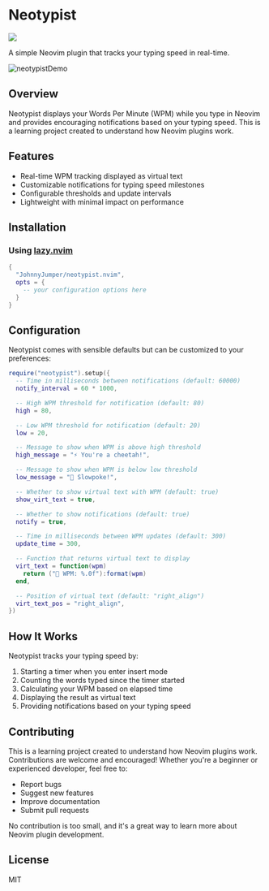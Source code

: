 # Neotypist
<a href="https://dotfyle.com/plugins/JohnnyJumper/neotypist.nvim">
	<img src="https://dotfyle.com/plugins/JohnnyJumper/neotypist.nvim/shield?style=flat" />
</a>

A simple Neovim plugin that tracks your typing speed in real-time.

![neotypistDemo](https://github.com/user-attachments/assets/cf79616e-e837-4b7f-a78f-2b106686f711)


## Overview

Neotypist displays your Words Per Minute (WPM) while you type in Neovim and provides encouraging notifications based on your typing speed. This is a learning project created to understand how Neovim plugins work.

## Features

- Real-time WPM tracking displayed as virtual text
- Customizable notifications for typing speed milestones
- Configurable thresholds and update intervals
- Lightweight with minimal impact on performance

## Installation

### Using [lazy.nvim](https://github.com/folke/lazy.nvim)

```lua
{
  "JohnnyJumper/neotypist.nvim",
  opts = {
    -- your configuration options here
  }
}
```

## Configuration

Neotypist comes with sensible defaults but can be customized to your preferences:

```lua
require("neotypist").setup({
  -- Time in milliseconds between notifications (default: 60000)
  notify_interval = 60 * 1000,

  -- High WPM threshold for notification (default: 80)
  high = 80,

  -- Low WPM threshold for notification (default: 20)
  low = 20,

  -- Message to show when WPM is above high threshold
  high_message = "⚡️ You're a cheetah!",

  -- Message to show when WPM is below low threshold
  low_message = "🐢 Slowpoke!",

  -- Whether to show virtual text with WPM (default: true)
  show_virt_text = true,

  -- Whether to show notifications (default: true)
  notify = true,

  -- Time in milliseconds between WPM updates (default: 300)
  update_time = 300,

  -- Function that returns virtual text to display
  virt_text = function(wpm)
    return ("🚀 WPM: %.0f"):format(wpm)
  end,

  -- Position of virtual text (default: "right_align")
  virt_text_pos = "right_align",
})
```

## How It Works

Neotypist tracks your typing speed by:

1. Starting a timer when you enter insert mode
2. Counting the words typed since the timer started
3. Calculating your WPM based on elapsed time
4. Displaying the result as virtual text
5. Providing notifications based on your typing speed

## Contributing

This is a learning project created to understand how Neovim plugins work. Contributions are welcome and encouraged! Whether you're a beginner or experienced developer, feel free to:

- Report bugs
- Suggest new features
- Improve documentation
- Submit pull requests

No contribution is too small, and it's a great way to learn more about Neovim plugin development.

## License

MIT
